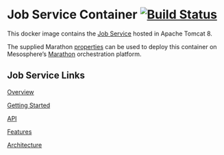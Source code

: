# Job Service Container [![Build Status](http://cafbuilder.hpswlabs.hp.com:8080/buildStatus/icon?job=job-service-container)](http://cafbuilder.hpswlabs.hp.com:8080/job/job-service-container)

This docker image contains the [Job Service](https://github.hpe.com/caf/job-service) hosted in Apache Tomcat 8.

The supplied Marathon [properties](https://github.hpe.com/caf/chateau/blob/develop/services/job-service/properties.md) can be used to deploy this container on Mesosphere’s [Marathon](https://mesosphere.github.io/marathon/) orchestration platform.

## Job Service Links

[Overview](https://github.hpe.com/caf/job-service/blob/develop/docs/en-us/Overview.md)

[Getting Started](https://github.hpe.com/caf/job-service/blob/develop/docs/en-us/Getting-Started.md)

[API](https://github.hpe.com/caf/job-service/blob/develop/docs/en-us/API.md)

[Features](https://github.hpe.com/caf/job-service/blob/develop/docs/en-us/Features.md)

[Architecture](https://github.hpe.com/caf/job-service/blob/develop/docs/en-us/Architecture.md)

